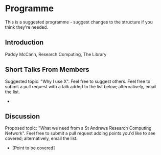 # Programme

This is a suggested programme - suggest changes to the structure if you think they're needed.

## Introduction

Paddy McCann, Research Computing, The Library

## Short Talks From Members

Suggested topic: "Why I use X". Feel free to suggest others. Feel free to submit a pull request with a talk added to the list below; alternatively, email the list.

- [Speaker]: [Topic]

## Discussion

Proposed topic: "What we need from a St Andrews Research Computing Network". Feel free to submit a pull request adding points you'd like to see covered; alternatively, email the list.

- [Point to be covered]
